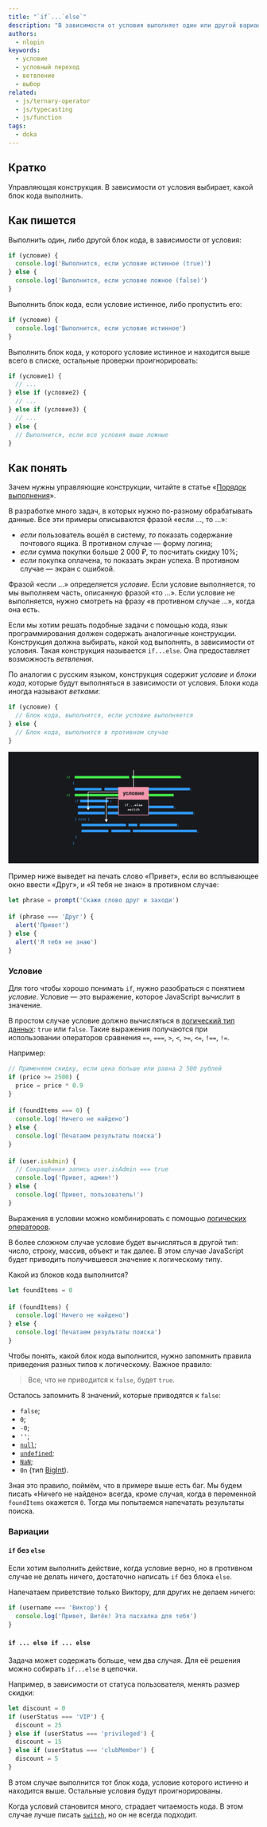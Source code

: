 ```yaml
---
title: "`if`...`else`"
description: "В зависимости от условия выполняет один или другой вариант кода."
authors:
  - nlopin
keywords:
  - условие
  - условный переход
  - ветвление
  - выбор
related:
  - js/ternary-operator
  - js/typecasting
  - js/function
tags:
  - doka
---
```


## Кратко

Управляющая конструкция. В зависимости от условия выбирает, какой блок кода выполнить.

## Как пишется

Выполнить один, либо другой блок кода, в зависимости от условия:

```js
if (условие) {
  console.log('Выполнится, если условие истинное (true)')
} else {
  console.log('Выполнится, если условие ложное (false)')
}
```

Выполнить блок кода, если условие истинное, либо пропустить его:

```js
if (условие) {
  console.log('Выполнится, если условие истинное')
}
```

Выполнить блок кода, у которого условие истинное и находится выше всего в списке, остальные проверки проигнорировать:

```js
if (условие1) {
  // ...
} else if (условие2) {
  // ...
} else if (условие3) {
  // ...
} else {
  // Выполнится, если все условия выше ложные
}
```

## Как понять

Зачем нужны управляющие конструкции, читайте в статье «[Порядок выполнения](/js/execution-order/)».

В разработке много задач, в которых нужно по-разному обрабатывать данные. Все эти примеры описываются фразой «если …, то …»:

- _если_ пользователь вошёл в систему, _то_ показать содержание почтового ящика. В противном случае — форму логина;
- _если_ сумма покупки больше 2 000 ₽, то посчитать скидку 10%;
- _если_ покупка оплачена, то показать экран успеха. В противном случае — экран с ошибкой.

Фразой «если …» определяется _условие._ Если условие выполняется, то мы выполняем часть, описанную фразой «то …». Если условие не выполняется, нужно смотреть на фразу «в противном случае …», когда она есть.

Если мы хотим решать подобные задачи с помощью кода, язык программирования должен содержать аналогичные конструкции. Конструкция должна выбирать, какой код выполнять, в зависимости от условия. Такая конструкция называется `if...else`. Она предоставляет возможность _ветвления_.

По аналогии с русским языком, конструкция содержит _условие_ и _блоки кода_, которые будут выполняться в зависимости от условия. Блоки кода иногда называют _ветками_:

```js
if (условие) {
  // Блок кода, выполнится, если условие выполняется
} else {
  // Блок кода, выполнится в противном случае
}
```

![Схема работы if...else](images/conditional.png)

Пример ниже выведет на печать слово «Привет», если во всплывающее окно ввести «Друг», и «Я тебя не знаю» в противном случае:

```js
let phrase = prompt('Скажи слово друг и заходи')

if (phrase === 'Друг') {
  alert('Привет')
} else {
  alert('Я тебя не знаю')
}
```

### Условие

Для того чтобы хорошо понимать `if`, нужно разобраться с понятием _условие_. Условие — это выражение, которое JavaScript вычислит в значение.

В простом случае условие должно вычисляться в [логический тип данных](/js/boolean/): `true` или `false`. Такие выражения получаются при использовании операторов сравнения `==`, `===`, `>`, `<`, `>=`, `<=`, `!==`, `!=`.

Например:

```js
// Применяем скидку, если цена больше или равна 2 500 рублей
if (price >= 2500) {
  price = price * 0.9
}

if (foundItems === 0) {
  console.log('Ничего не найдено')
} else {
  console.log('Печатаем результаты поиска')
}

if (user.isAdmin) {
  // Сокращённая запись user.isAdmin === true
  console.log('Привет, админ!')
} else {
  console.log('Привет, пользователь!')
}
```

Выражения в условии можно комбинировать с помощью [логических операторов](/js/logic-operators/).

В более сложном случае условие будет вычисляться в другой тип: число, строку, массив, объект и так далее. В этом случае JavaScript будет приводить получившееся значение к логическому типу.

Какой из блоков кода выполнится?

```js
let foundItems = 0

if (foundItems) {
  console.log('Ничего не найдено')
} else {
  console.log('Печатаем результаты поиска')
}
```

Чтобы понять, какой блок кода выполнится, нужно запомнить правила приведения разных типов к логическому. Важное правило:

> Все, что не приводится к `false`, будет `true`.

Осталось запомнить 8 значений, которые приводятся к `false`:

- `false`;
- `0`;
- `-0`;
- `''`;
- [`null`](/js/null-primitive/);
- [`undefined`](/js/undefined/);
- [`NaN`](/js/number/#specialnye-znacheniya);
- `0n` (тип [BigInt](/js/bigint/)).

Зная это правило, поймём, что в примере выше есть баг. Мы будем писать «Ничего не найдено» всегда, кроме случая, когда в переменной `foundItems` окажется `0`. Тогда мы попытаемся напечатать результаты поиска.

### Вариации

#### `if` без `else`

Если хотим выполнить действие, когда условие верно, но в противном случае не делать ничего, достаточно написать `іf` без блока `else`.

Напечатаем приветствие только Виктору, для других не делаем ничего:

```js
if (username === 'Виктор') {
  console.log('Привет, Витёк! Эта пасхалка для тебя')
}
```

#### `if ... else if ... else`

Задача может содержать больше, чем два случая. Для её решения можно собирать `if...else` в цепочки.

Например, в зависимости от статуса пользователя, менять размер скидки:

```js
let discount = 0
if (userStatus === 'VIP') {
  discount = 25
} else if (userStatus === 'privileged') {
  discount = 15
} else if (userStatus === 'clubMember') {
  discount = 5
}
```

В этом случае выполнится тот блок кода, условие которого истинно и находится выше. Остальные условия будут проигнорированы.

Когда условий становится много, страдает читаемость кода. В этом случае лучше писать [`switch`](/js/switch/), но он не всегда подходит.

